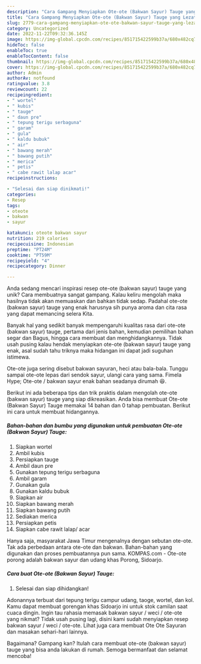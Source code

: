 ```yaml
---
description: "Cara Gampang Menyiapkan Ote-ote (Bakwan Sayur) Tauge yang Lezat Sekali"
title: "Cara Gampang Menyiapkan Ote-ote (Bakwan Sayur) Tauge yang Lezat Sekali"
slug: 2779-cara-gampang-menyiapkan-ote-ote-bakwan-sayur-tauge-yang-lezat-sekali
category: Uncategorized
date: 2022-11-22T09:32:36.145Z
image: https://img-global.cpcdn.com/recipes/851715422599b37a/680x482cq70/ote-ote-bakwan-sayur-tauge-foto-resep-utama.jpg
hideToc: false
enableToc: true
enableTocContent: false
thumbnail: https://img-global.cpcdn.com/recipes/851715422599b37a/680x482cq70/ote-ote-bakwan-sayur-tauge-foto-resep-utama.jpg
cover: https://img-global.cpcdn.com/recipes/851715422599b37a/680x482cq70/ote-ote-bakwan-sayur-tauge-foto-resep-utama.jpg
author: Admin
authorAv: notfound
ratingvalue: 3.8
reviewcount: 22
recipeingredient:
- " wortel"
- " kubis"
- " tauge"
- " daun pre"
- " tepung terigu serbaguna"
- " garam"
- " gula"
- " kaldu bubuk"
- " air"
- " bawang merah"
- " bawang putih"
- " merica"
- " petis"
- " cabe rawit lalap acar"
recipeinstructions:

- "Selesai dan siap dinikmati!"
categories:
- Resep
tags:
- oteote
- bakwan
- sayur

katakunci: oteote bakwan sayur 
nutrition: 219 calories
recipecuisine: Indonesian
preptime: "PT24M"
cooktime: "PT59M"
recipeyield: "4"
recipecategory: Dinner

---
```





Anda sedang mencari inspirasi resep ote-ote (bakwan sayur) tauge yang unik? Cara membuatnya sangat gampang. Kalau keliru mengolah maka hasilnya tidak akan memuaskan dan bahkan tidak sedap. Padahal ote-ote (bakwan sayur) tauge yang enak harusnya sih punya aroma dan cita rasa yang dapat memancing selera Kita.





Banyak hal yang sedikit banyak mempengaruhi kualitas rasa dari ote-ote (bakwan sayur) tauge, pertama dari jenis bahan, kemudian pemilihan bahan segar dan Bagus, hingga cara membuat dan menghidangkannya. Tidak usah pusing kalau hendak menyiapkan ote-ote (bakwan sayur) tauge yang enak,      asal sudah tahu triknya maka hidangan ini dapat jadi suguhan istimewa.














Ote-ote juga sering disebut bakwan sayuran, heci atau bala-bala. Tunggu sampai ote-ote lepas dari sendok sayur, ulangi cara yang sama. Fimela Hype; Ote-ote / bakwan sayur enak bahan seadanya dirumah 😆.






Berikut ini ada beberapa tips dan trik praktis dalam mengolah ote-ote (bakwan sayur) tauge yang siap dikreasikan. Anda bisa membuat Ote-ote (Bakwan Sayur) Tauge memakai 14 bahan dan 0 tahap pembuatan. Berikut ini cara untuk membuat hidangannya.

<!--inarticleads1-->

##### Bahan-bahan dan bumbu yang digunakan untuk pembuatan Ote-ote (Bakwan Sayur) Tauge:

1. Siapkan  wortel
1. Ambil  kubis
1. Persiapkan  tauge
1. Ambil  daun pre
1. Gunakan  tepung terigu serbaguna
1. Ambil  garam
1. Gunakan  gula
1. Gunakan  kaldu bubuk
1. Siapkan  air
1. Siapkan  bawang merah
1. Siapkan  bawang putih
1. Sediakan  merica
1. Persiapkan  petis
1. Siapkan  cabe rawit lalap/ acar


Hanya saja, masyarakat Jawa Timur mengenalnya dengan sebutan ote-ote. Tak ada perbedaan antara ote-ote dan bakwan. Bahan-bahan yang digunakan dan proses pembuatannya pun sama. KOMPAS.com - Ote-ote porong adalah bakwan sayur dan udang khas Porong, Sidoarjo. 

<!--inarticleads2-->

##### Cara buat Ote-ote (Bakwan Sayur) Tauge:


1. Selesai dan siap dihidangkan!

Adonannya terbuat dari tepung terigu campur udang, taoge, wortel, dan kol. Kamu dapat membuat gorengan khas Sidoarjo ini untuk stok camilan saat cuaca dingin. Ingin tau rahasia memasak bakwan sayur / weci / ote-ote yang nikmat? Tidak usah pusing lagi, disini kami sudah menyiapkan resep bakwan sayur / weci / ote-ote. Lihat juga cara membuat Ote Ote Sayuran dan masakan sehari-hari lainnya. 

Bagaimana? Gampang kan? Itulah cara membuat ote-ote (bakwan sayur) tauge yang bisa anda lakukan di rumah. Semoga bermanfaat dan selamat mencoba!
